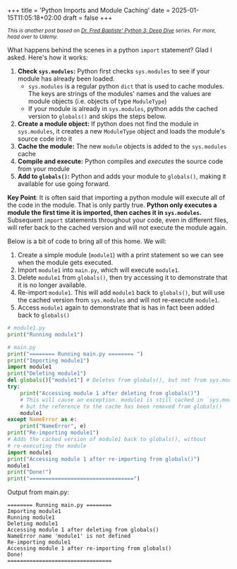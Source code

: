 +++
title = 'Python Imports and Module Caching'
date = 2025-01-15T11:05:18+02:00
draft = false
+++

<i><small>This is another post based on [Dr. Fred Baptiste' Python 3: Deep Dive](https://www.udemy.com/course/python-3-deep-dive-part-1/) series. For more, head over to Udemy.</small></i>

What happens behind the scenes in a python `import` statement? Glad I asked. Here's how it works:

1. <b>Check `sys.modules`:</b> Python first checks `sys.modules` to see if your module has already been loaded.
   - `sys.modules` is a regular python `dict` that is used to cache modules. The keys are strings of the modules' names and the values are module objects (i.e. objects of type `ModuleType`)
   - If your module is already in `sys.modules`, python adds the cached version to `globals()` and skips the steps below.
2. <b>Create a module object:</b> If python does not find the module in `sys.modules`, it creates a new `ModuleType` object and loads the module's source code into it
3. <b>Cache the module:</b> The new `module` objects is added to the `sys.modules` cache
4. <b>Compile and execute:</b> Python compiles and _executes_ the source code from your module
5. <b>Add to `globals()`:</b> Python and adds your module to `globals()`, making it available for use going forward.

<b>Key Point</b>: It is often said that importing a python module will execute all of the code in the module. That is only partly true. <b>Python only executes a module the first time it is imported, then caches it in `sys.modules`.</b> Subsequent `import` statements throughout your code, even in different files, will refer back to the cached version and will not execute the module again.

Below is a bit of code to bring all of this home. We will:

1. Create a simple module (`module1`) with a print statement so we can see when the module gets executed.
2. Import `module1` into `main.py`, which will execute `module1`.
3. Delete `module1` from `globals()`, then try accessing it to demonstrate that it is no longer available.
4. Re-import `module1`. This will add `module1` back to `globals()`, but will use the cached version from `sys.modules` and will not re-execute `module1`.
5. Access `module1` again to demonstrate that is has in fact been added back to `globals()`

```python
# module1.py
print("Running module1")

# main.py
print("======== Running main.py ======== ")
print("Importing module1")
import module1
print("Deleting module1")
del globals()["module1"] # Deletes from globals(), but not from sys.modules
try:
    print("Accessing module 1 after deleting from globals()")
    # This will cause an exception. module1 is still cached in `sys.modules`,
    # but the reference to the cache has been removed from globals()
    module1
except NameError as e:
    print("NameError", e)
print("Re-importing module1")
# Adds the cached version of module1 back to globals(), without
# re-executing the module
import module1
print("Accessing module 1 after re-importing from globals()")
module1
print("Done!")
print("=================================")
```

Output from main.py:

```
======== Running main.py ========
Importing module1
Running module1
Deleting module1
Accessing module 1 after deleting from globals()
NameError name 'module1' is not defined
Re-importing module1
Accessing module 1 after re-importing from globals()
Done!
=================================
```
